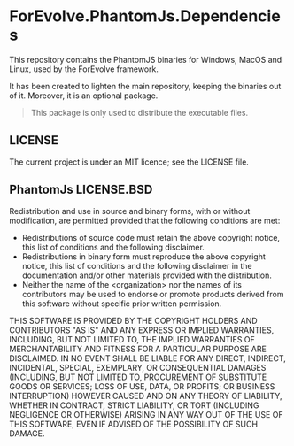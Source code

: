# ForEvolve.PhantomJs.Dependencies

This repository contains the PhantomJS binaries for Windows, MacOS and Linux, used by the ForEvolve framework.

It has been created to lighten the main repository, keeping the binaries out of it. Moreover, it is an optional package.

> This package is only used to distribute the executable files.

## LICENSE

The current project is under an MIT licence; see the LICENSE file.

## PhantomJs LICENSE.BSD

Redistribution and use in source and binary forms, with or without
modification, are permitted provided that the following conditions are met:

-   Redistributions of source code must retain the above copyright
    notice, this list of conditions and the following disclaimer.
-   Redistributions in binary form must reproduce the above copyright
    notice, this list of conditions and the following disclaimer in the
    documentation and/or other materials provided with the distribution.
-   Neither the name of the &#x3C;organization&#x3E; nor the
    names of its contributors may be used to endorse or promote products
    derived from this software without specific prior written permission.

THIS SOFTWARE IS PROVIDED BY THE COPYRIGHT HOLDERS AND CONTRIBUTORS "AS IS"
AND ANY EXPRESS OR IMPLIED WARRANTIES, INCLUDING, BUT NOT LIMITED TO, THE
IMPLIED WARRANTIES OF MERCHANTABILITY AND FITNESS FOR A PARTICULAR PURPOSE
ARE DISCLAIMED. IN NO EVENT SHALL <COPYRIGHT HOLDER> BE LIABLE FOR ANY
DIRECT, INDIRECT, INCIDENTAL, SPECIAL, EXEMPLARY, OR CONSEQUENTIAL DAMAGES
(INCLUDING, BUT NOT LIMITED TO, PROCUREMENT OF SUBSTITUTE GOODS OR SERVICES;
LOSS OF USE, DATA, OR PROFITS; OR BUSINESS INTERRUPTION) HOWEVER CAUSED AND
ON ANY THEORY OF LIABILITY, WHETHER IN CONTRACT, STRICT LIABILITY, OR TORT
(INCLUDING NEGLIGENCE OR OTHERWISE) ARISING IN ANY WAY OUT OF THE USE OF
THIS SOFTWARE, EVEN IF ADVISED OF THE POSSIBILITY OF SUCH DAMAGE.
